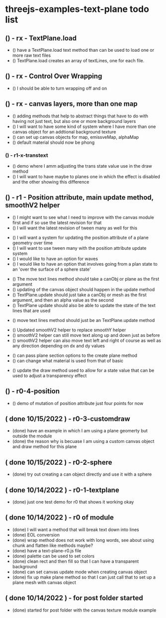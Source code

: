 # threejs-examples-text-plane todo list

## () - rx - TextPlane.load
* () have a TextPlane.load text method than can be used to load one or more raw text files
* () TextPlane.load creates an array of textLines, one for each file.

## () - rx - Control Over Wrapping
* () I should be able to turn wrapping off and on 

## () - rx - canvas layers, more than one map
* () adding methods that help to abstract things that have to do with having not just text, but also one or more background layers
* () I will want to have some kind of system where I have more than one canvas object for an addtional background texture
* () can set up canvas objects for map, emissveMap, alphaMap
* () default material should now be phong

### () - r1-x-transtext
* () demo where I amm adjusting the trans state value use in the draw method
* () I will want to have maybe to planes one in which the effect is disabled and the other showing this difference

## () - r1 - Position attribute, main update method, smoothV2 helper
<!-- canvas and tween many-->
* () I might want to see what I need to improve with the canvas module first and if so use the latest revision for that
* () I will want the latest revision of tween many as well for this
<!-- update geometry -->
* () I will want a system for updating the position attribute of a plane geometry over time
* () I will want to use tween many with the position attribute update system
* () I would like to have an option for waves
* () I would like to have an option that involves going from a plan state to an 'over the surface of a sphere state'
<!-- new main update method -->
* () The move text lines method should take a canObj or plane as the first argument
* () updating of the canvas object should happen in the update method
* () TextPlane.update should just take a canObj or mesh as the first argument, and then an alpha value as the second
* () TextPlane update should also be able to update the state of the text lines that are used
<!-- move text lines method -->
* () move text lines method should just be an TextPlane.update method
<!-- new smoothV2 helper -->
* () Updated smoothV2 helper to replace smoothY helper
* () smoothV2 helper can still move text along up and down just as before
* () smoothV2 helper can also move text left and right of course as well as any direction depending on dx and dy values
<!-- create plane -->
* () can pass plane section options to the create plane method
* () can change what material is used from that of basic
<!-- draw method-->
* () update the draw method used to allow for a state value that can be used to adjust a transparency effect

## () - r0-4-position
* () demo of mutation of position attribute just four points for now

## ( done 10/15/2022 ) - r0-3-customdraw
* (done) have an example in which I am using a plane geomerty but outside the module
* (done) the reason why is becuase I am using a custom canvas object and draw method for this plane

## ( done 10/15/2022 ) - r0-2-sphere
* (done) try out creating a can object directly and use it with a sphere

## ( done 10/14/2022 ) - r0-1-textplane
* (done) just one test demo for r0 that shows it working okay

## ( done 10/14/2022 ) - r0 of module
* (done) I will want a method that will break text down into lines
* (done) EOL conversion
* (done) wrap method does not work with long words, see about using chunk and flatten like methods maybe?
* (done) have a text-plane-r0.js file
* (done) palette can be used to set colors
* (done) clean rect and then fill so that I can have a transparent background
* (done) can set canvas update mode when creating canvas object
* (done) fix up make plane method so that I can just call that to set up a plane mesh with canvas object 

## ( done 10/14/2022 ) - for post folder started
* (done) started for post folder with the canvas texture module example
